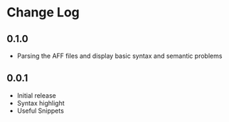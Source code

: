# Change Log

## 0.1.0

- Parsing the AFF files and display basic syntax and semantic problems

## 0.0.1

- Initial release
- Syntax highlight
- Useful Snippets